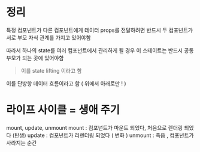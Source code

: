 # 정리
특정 컴포넌트가 다른 컴포넌트에게 데이터 props를 전달하려면 반드시 두 컴포넌트가 서로 부모 자식 관계를 가지고 있어야함

따라서 하나의 state를 여러 컴포넌트에서 관리하게 될 경우 이 스테이트는 반드시 공통 부모가 되는 곳에 있어야함
> 이를 state lifting 이라고 함

이를 단방향 데이터 흐름이라고 함 ( 위에서 아래로만 ! )

# 라이프 사이클 = 생애 주기
mount, update, unmount
mount : 컴포넌트가 마운트 되었다, 처음으로 렌더링 되었다 (탄생)
update : 컴포넌트가 리렌더링 되었다 ( 변화 )
unmount : 죽음 , 컴포넌트가 사라지는 순간 